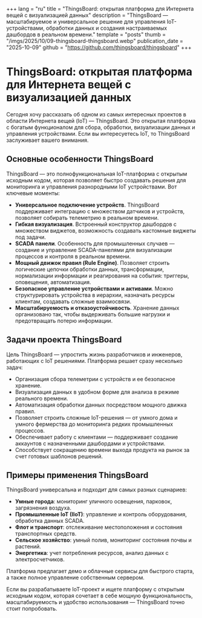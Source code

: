 +++
lang = "ru"
title = "ThingsBoard: открытая платформа для Интернета вещей с визуализацией данных"
description = "ThingsBoard — масштабируемое и универсальное решение для управления IoT-устройствами, обработки данных и создания настраиваемых дашбордов в реальном времени."
template = "posts"
thumb = "/imgs/2025/10/09-thingsboard-thingsboard.webp"
publication_date = "2025-10-09"
github = "https://github.com/thingsboard/thingsboard"
+++

# ThingsBoard: открытая платформа для Интернета вещей с визуализацией данных

Сегодня хочу рассказать об одном из самых интересных проектов в области Интернета вещей (IoT) — ThingsBoard. Это открытая платформа с богатым функционалом для сбора, обработки, визуализации данных и управления устройствами. Если вы интересуетесь IoT, то ThingsBoard заслуживает вашего внимания.

## Основные особенности ThingsBoard

ThingsBoard — это полнофункциональная IoT-платформа с открытым исходным кодом, которая позволяет быстро создавать решения для мониторинга и управления разнородными IoT устройствами. Вот ключевые моменты:

- **Универсальное подключение устройств**. ThingsBoard поддерживает интеграцию с множеством датчиков и устройств, позволяет собирать телеметрию в реальном времени.
- **Гибкая визуализация**. Встроенный конструктор дашбордов с множеством виджетов, возможность создавать кастомные виджеты под задачи.
- **SCADA панели**. Особенность для промышленных случаев — создание и управление SCADA-панелями для визуализации процессов и контроля в реальном времени.
- **Мощный движок правил (Rule Engine)**. Позволяет строить логические цепочки обработки данных, трансформации, нормализации информации и реагирования на события: триггеры, оповещения, автоматизация.
- **Безопасное управление устройствами и активами**. Можно структурировать устройства в иерархии, назначать ресурсы клиентам, создавать сложные взаимосвязи.
- **Масштабируемость и отказоустойчивость**. Хранение данных организовано так, чтобы выдерживать большие нагрузки и предотвращать потерю информации.

## Задачи проекта ThingsBoard

Цель ThingsBoard — упростить жизнь разработчиков и инженеров, работающих с IoT решениями. Платформа решает сразу несколько задач:

- Организация сбора телеметрии с устройств и ее безопасное хранение.
- Визуализация данных в удобном форме для анализа в режиме реального времени.
- Автоматизация обработки данных посредством мощного движка правил.
- Позволяет строить сложные IoT-решения — от умного дома и умного фермерства до мониторинга редких промышленных процессов.
- Обеспечивает работу с клиентами — поддерживает создание аккаунтов с назначенными дашбордами и устройствами.
- Способствует сокращению времени выхода продукта на рынок за счет готовых шаблонов решений.

## Примеры применения ThingsBoard

ThingsBoard универсальна и подходит для самых разных сценариев:

- **Умные города**: мониторинг уличного освещения, парковок, загрязнения воздуха.
- **Промышленные IoT (IIoT)**: управление и контроль оборудования, обработка данных SCADA.
- **Флот и транспорт**: отслеживание местоположения и состояния транспортных средств.
- **Сельское хозяйство**: умный полив, мониторинг состояния почвы и растений.
- **Энергетика**: учет потребления ресурсов, анализ данных с электросчетчиков.

Платформа предлагает демо и облачные сервисы для быстрого старта, а также полное управление собственным сервером.


Если вы разрабатываете IoT-проект и ищете платформу с открытым исходным кодом, которая сочетает в себе мощную функциональность, масштабируемость и удобство использования — ThingsBoard точно стоит попробовать.
